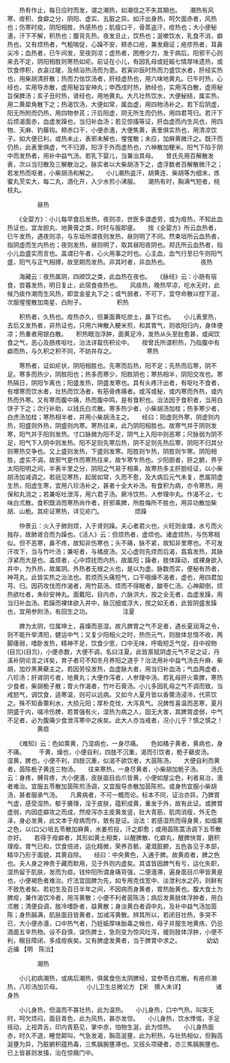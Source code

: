 <!-- { "loadSidebar": true } -->
　　热有作止，每日应时而发，谓之潮热，如潮信之不失其期也。　　潮热有风寒、疳积、食癖之分，阴阳、虚实、五脏之异。如汗出身热，呵欠面赤者，风热也；伤寒时疫，阴阳相胜，外感热也；肌瘦口干，骨蒸盗汗，疳热也；大小便秘濇，汗下不解，积热也；腹背先热，夜发旦止，饮热也；涎嗽饮水，乳食不消，癖热也。又有烦热者，气粗喘促，心躁不安，颊赤口疮，兼发癎证；疮疹热者，耳鼻尖冷；血热者，已午间发，至夜则凉；虚热者，困倦少力，发于病后。阳邪干心则来去不定，阴阳相胜则寒热如疟。前证在小儿，有因乳母或妊娠七情厚味遗热，或饮食停积，衣衾过暖，及频浴热汤而为患。若寅卯辰时热而力盛饮水者，肝经实热也，用柴胡清肝散；热而力怯饮汤者，肝经虚热也，用六味地黄丸。巳午时热，心经也，实用导赤散，虚用秘旨安神丸；申西戌时热，肺经也，实用泻白散，虚用秘旨保脾汤；亥子丑时热，肾经也，用地黄丸。大凡壮热饮水，大便秘结，属实热，用二黄犀角散下之；热渴饮汤，大便如常，属血虚，用四物汤补之。若下后阴虚，阳无所附而仍热，用四物参芪；汗后阳虚，阴无所生而仍热，用四君芎归。若汗下后烦渴面赤，血虚发躁也，当归补血汤；若见惊搐等证，肝血虚而内生风也，用四物、天麻、钓藤钩。颊赤口干，小便赤濇，大便焦黄，表里俱实热也，用清凉饮子。如大便已利，或热未止，表邪未解也，惺惺散；未应，加麻黄微汗之。既汗而仍热，此表里俱虚，气不归源，阳浮于外而虚热也，六神散加粳米。阳气下陷于阴中而发热者，用补中益气汤。若乳下婴儿，当兼治其母。　　曾氏先用百解散发表，次以当归散及三解散治之。脉实者以大柴胡汤下之，虚浮数者百解散微汗之；若发热而呕者，小柴胡汤和解之。　　小儿潮热盗汗，胡黄连、柴胡等为细末，炼蜜丸芡实大，每二丸，酒化开，入少水煎小沸服。　　潮热有时，胸满气短者，桃枝丸。

　　　　　昼热

　　《全婴方》：小儿每早食后发热，夜则凉，世医多谓虚劳，或为疳热，不知此血热证也，宜龙胆丸、地黄膏之类，时时与服即瘥。　　按《全婴方》所云血热者，巳午发热，遇夜则凉，与东垣所谓夜则发热，昼则明了不同。然束垣所云血热者，指阴虚而生内热也；夜则发热，昼则明了，取其昼阳夜阴也。郑氏所云血热者，指小儿血盛实而言也。盖谓巳午者，心火用事之时也。心主血，血气行至巳午则阳气盛，阳气与正气相搏，故至期而发热。非其时者，非血热也。
　　　　　夜热

　　海藏云：夜热属阴，四顺饮之类，此血热在夜也。　　《脉经》云：小肠有宿食，尝暮发热，明日复止，此宿食夜热也。　　风痰热，晚热早凉，吃水无时，此候乃痰作潮而生风热，即宜金星丸下之；或气弱者，不可下，宜夺命散以控下涎，次服惺惺散加南星、白附子。
　　　　　积热

　　积热者，久热也。疳热亦久，但兼面黄吃炭土，鼻下烂也。　　小儿表里热，去后又发热者，非热证也，只用六神散入粳米煎，和其胃气，则收阳归内，身体便凉；热重者用银白散。　　积热眼泡浮肿，面黄足冷，发热从头至肚愈甚，或闻饮食之气，恶心及肠疼呕吐，治法详载伤积论中。　　按曾氏所谓积热，乃指腹中有癖而热，与久积之积不同，不妨并存之。
　　　　　寒热

　　寒热者，证如疟状，阴阳相胜也。先寒而后热，阳不足；先热而后寒，阴不足。寒多而热少，阴胜阳也；热多而寒少，阳胜阴也；寒热相半，阴阳交攻也。寒热隔日，阴阳乍离也；阳盛发热，阴盛发寒也。其有头疼汗出者，有呕吐不食者，有增寒而饮水者，壮热而饮汤者，有筋骨疼痛者。或泻或秘，或内寒而外热，或内热而外寒。又有寒而腹中痛，热而腹中鸣，是有食积也。治法因于食积者，当用白饼子下之；次行补助，以钱氏白朮散。寒多热少者，小柴胡汤加桂；热多寒少者，白虎汤加桂；寒热相半者，并用小柴胡汤主之。　　经曰：阳虚则外寒，阴虚则内热，阳盛则外热，阴盛则内寒。寒热往来，此乃阴阳相胜也。故寒气并于阴则发寒，阳气并于阳则发热。寸口脉微为阳不足，阴气上入阳中则恶寒；尺脉弱为阴不足，阳气下入阴中则发热。阳不足则先寒后热，阴不足则先热后寒，阴阳不归其分则寒热交争也。又上盛则发热，下盛则发寒。阳胜则乍热，阴胜则乍寒。阴阳相胜，虚实不调，故邪气更作而寒热往来，故乍寒乍热也。少阳胆者，肝之腑，界乎太阳阳明之间，半表半里之分，阴阳之气易于相乘，故寒热多主肝胆经证，以小柴胡汤加减调之。若祇见寒热，起居如常，久而不愈，及大病后元气未复，悉属阴虚生热，阳虚生寒，宜用八珍汤补之，甚者十全大补汤。有食积为病，亦令寒热，用保和丸消之；若兼呕吐泄泻，用六君子汤。厥冷饮热，人参理中丸。作渴不止，七味白朮散。食积既消而寒热尚作者，肝邪乘脾，所胜侮所不胜也，用异功散加柴胡、山栀。其疟证寒热，详见疟门。
　　　　　烦躁

　　仲景云：火入于肺则烦，入于肾则躁。夫心者君火也，火旺则金燔，水亏而火独存，故肺肾合而为躁也。《活人》云：但烦热者，虚烦也。诸虚烦热，与伤寒相似。但不恶寒，鼻不疼，故知非伤寒也；头不痛，脉不紧，故知非里寒也。不可发汗攻下，当与竹叶汤；兼呕者，与橘皮汤。又心虚则先烦而后渴，翕翕发热，其脉浮紧而大是也。盖烦者，心中烦扰而内热，故属阳；躁者，肢体躁动，或裸身欲入井中，为外热，故属阴。外热者无根之火也，是以为虚。脉数而实，便秘有热者，神芎丸，此皆实热之治法也。若烦而头痛短气，口干咽燥不渴者，虚也，用四君加芎、归。因药攻伐而作渴者，用竹茹汤。烦而不得眠者，酸枣仁汤。心神颠倒，烦热欲吐者，朱砂安神丸。面戴阳，目内赤，六脉洪大，按之全无者，血虚发躁，用当归补血汤。若躁而裸体欲入井中，脉沉细或浮大，按之如无者，此皆阴盛发躁也，宜用参附汤，有回生之功。
　　　　　注夏

　　脾为太阴，位属坤土，喜燥而恶湿。故凡脾胃之气不足者，遇长夏润溽之令，则不能升举清阳，健运中气；又复少阳相火之时，热伤元气，则肢体怠惰不收，两脚痿弱，嗜卧发热，精神不足，饮食少思，口中无味，呼吸短乏气促，目中视物(目巟)(目巟)，小便赤数，大便不调，名曰注夏。此皆禀赋阴虚元气不足之证，丹溪补阴论言之详矣，育子者可不知冬月养阳之道乎？治法用补中益气汤去升麻、柴胡，加炒黑黄蘗主之。若因劳役发热，血虚脉大者，用当归补血汤；气血两虚者，八珍汤；肝肾阴亏者，地黄丸；大便作泻者，人参理中汤。若乳母肝火乘脾，寒热少食者，柴胡栀子散；胃火作渴者，竹叶石膏汤。小儿多因乳母之气不调而致，当戒怒气，调饮食，适寒温，则可以远病。又如今人夏月皆以香薷汤浸冷，代茶饮之。殊不知香薷利水，大损元阳；厚朴克伐，大泻真气。况脾性喜温而恶寒，夏月阴盛于内，啜冷伤脾，若胃强有火，湿热为病之人，固无大害，其脾胃虚弱，中气不足者，必为腹痛少食泄泻寒中之疾矣。此大人亦当戒者，况小儿乎？慎之慎之！
　　　　　黄疸

　　《难知》云：色如熏黄，乃湿病也，一身尽痛。　　色如橘子黄者，黄病也，身不痛。
　　干黄，燥也，小便自利，四肢不沉重，渴而引饮者，栀子蘗皮汤。　　湿黄，脾也，小便不利，四肢沉重，似渴不欲饮者，大茵陈汤。　　大便自利而黄者，茵陈栀子黄连三物汤。　　往来寒热，一身尽黄者，小柴胡加栀子汤。　　汤氏云：身疼，髆背疼，大小便濇，皮肤面目齿爪皆黄，小便如屋尘色，利者易治，濇者难治。宜服五苓散加茵陈煎汤调，又宜服导赤散加茵陈煎。或身热宜服小柴胡汤，甚者服承气汤。　　凡黄病者，不可一概而论。标本不同，证治亦异。乃脾胃气虚，感受湿热，郁于腠理，淫于皮肤，蕴积成黄，重发于外，故有此证。或脾胃虚弱，内因症癖攻之而成，然疳泻亦主皮黄发竖，肚大青筋，肌肉消瘦，外无色泽，身必发黄，此文本于疳病而作，致有是证。治法：若感湿热而得身黄，如烟熏之色，以(口父)咀五苓散加麻黄，水姜煎投，汗之即愈；或用茵陈蒿汤调下五苓散亦好。　　若得于疳癖者，其形如黄土相类，以醒脾散、化癖丸，醒脾快胃，磨积理疳。胃气已和，饮食倍进，运化精微，荣养百骸，灌溉脏腑，五色各见于本部，精华乃形于面貌，其黄自除。　　经曰：中央黄色，入通于脾。故黄疸者，脾之色也。夫人身之神贵于藏而默用，见于外则内虚矣。其谊皆因脾气有亏，运化失职，湿热留于肌肤，发而为疸。钱仲阳所谓身痛背强，二便濇滞，遍身面目爪甲皆黄是也，小便褐色者难治。疗法宜固脾为先，如专用克伐宽中、淡泄利水之药，则鲜有不致危者矣。若初生及百日半年之间，不因病而身黄者，胃热胎黄也。腹大食土为脾疳，兼作渴饮冷者，用泻黄散；小便不利者茵陈汤；病后发黄肢体浮肿者，用白朮散；清便自调，肢冷嗜卧者，益黄散；身淡黄白者调中丸，及补中益气汤加茵陈；身热膈满，肌肤面目皆黄者，加减泻黄散。辨其所以，若闭目壮热，多哭不已，大小便赤濇，口中热气者，乃妊娠厚味胎毒之候也，母子并服生地黄疡，仍忌酒面五辛热物。设不自慎，误伤脾土，急则变为惊风吐泻，缓则肢体浮肿，小便不利，眼目障闭，多成疳疾矣。又有脾虚发黄者，当于脾胃中求之。
　　　　幼幼近编 【明　陈治】

　　　　　潮热

　　小儿初病潮热，或病后潮热，俱属食伤太阴脾经，宜参苓白朮散。有疮疖潮热，八珍汤加贝母。
　　　　小儿卫生总微论方 【宋　撰人未详】
　　　　　诸身热

　　小儿身热，但温而不甚壮热，此为温热。　　小儿身热，口中气热，叫哭无时，呵欠烦闷，面目青色，此为风热，甚亦发惊。　　小儿身热，饮水悸惕，手足摇动，上视弄舌，印内青筋见，掌中赤，怕物生涎，此为惊热。　　小儿身热面赤，时久不退，睡觉颠叫，气急发渴，胸高涎壅，此为积热，与壮热相似，但胸高涎壅为异，乃脏腑积蕴热毒，三焦膈腕壅滞也。又摇头项硬者，亦三焦膈腕壅也。　　已上皆甚则发搐，治在惊癎门中。
